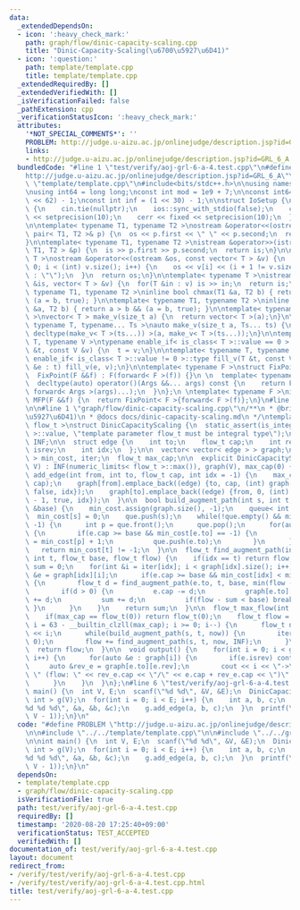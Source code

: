 ```yaml
---
data:
  _extendedDependsOn:
  - icon: ':heavy_check_mark:'
    path: graph/flow/dinic-capacity-scaling.cpp
    title: "Dinic-Capacity-Scaling(\u6700\u5927\u6D41)"
  - icon: ':question:'
    path: template/template.cpp
    title: template/template.cpp
  _extendedRequiredBy: []
  _extendedVerifiedWith: []
  _isVerificationFailed: false
  _pathExtension: cpp
  _verificationStatusIcon: ':heavy_check_mark:'
  attributes:
    '*NOT_SPECIAL_COMMENTS*': ''
    PROBLEM: http://judge.u-aizu.ac.jp/onlinejudge/description.jsp?id=GRL_6_A
    links:
    - http://judge.u-aizu.ac.jp/onlinejudge/description.jsp?id=GRL_6_A
  bundledCode: "#line 1 \"test/verify/aoj-grl-6-a-4.test.cpp\"\n#define PROBLEM \"\
    http://judge.u-aizu.ac.jp/onlinejudge/description.jsp?id=GRL_6_A\"\n\n#line 1\
    \ \"template/template.cpp\"\n#include<bits/stdc++.h>\n\nusing namespace std;\n\
    \nusing int64 = long long;\nconst int mod = 1e9 + 7;\n\nconst int64 infll = (1LL\
    \ << 62) - 1;\nconst int inf = (1 << 30) - 1;\n\nstruct IoSetup {\n  IoSetup()\
    \ {\n    cin.tie(nullptr);\n    ios::sync_with_stdio(false);\n    cout << fixed\
    \ << setprecision(10);\n    cerr << fixed << setprecision(10);\n  }\n} iosetup;\n\
    \n\ntemplate< typename T1, typename T2 >\nostream &operator<<(ostream &os, const\
    \ pair< T1, T2 >& p) {\n  os << p.first << \" \" << p.second;\n  return os;\n\
    }\n\ntemplate< typename T1, typename T2 >\nistream &operator>>(istream &is, pair<\
    \ T1, T2 > &p) {\n  is >> p.first >> p.second;\n  return is;\n}\n\ntemplate< typename\
    \ T >\nostream &operator<<(ostream &os, const vector< T > &v) {\n  for(int i =\
    \ 0; i < (int) v.size(); i++) {\n    os << v[i] << (i + 1 != v.size() ? \" \"\
    \ : \"\");\n  }\n  return os;\n}\n\ntemplate< typename T >\nistream &operator>>(istream\
    \ &is, vector< T > &v) {\n  for(T &in : v) is >> in;\n  return is;\n}\n\ntemplate<\
    \ typename T1, typename T2 >\ninline bool chmax(T1 &a, T2 b) { return a < b &&\
    \ (a = b, true); }\n\ntemplate< typename T1, typename T2 >\ninline bool chmin(T1\
    \ &a, T2 b) { return a > b && (a = b, true); }\n\ntemplate< typename T = int64\
    \ >\nvector< T > make_v(size_t a) {\n  return vector< T >(a);\n}\n\ntemplate<\
    \ typename T, typename... Ts >\nauto make_v(size_t a, Ts... ts) {\n  return vector<\
    \ decltype(make_v< T >(ts...)) >(a, make_v< T >(ts...));\n}\n\ntemplate< typename\
    \ T, typename V >\ntypename enable_if< is_class< T >::value == 0 >::type fill_v(T\
    \ &t, const V &v) {\n  t = v;\n}\n\ntemplate< typename T, typename V >\ntypename\
    \ enable_if< is_class< T >::value != 0 >::type fill_v(T &t, const V &v) {\n  for(auto\
    \ &e : t) fill_v(e, v);\n}\n\ntemplate< typename F >\nstruct FixPoint : F {\n\
    \  FixPoint(F &&f) : F(forward< F >(f)) {}\n \n  template< typename... Args >\n\
    \  decltype(auto) operator()(Args &&... args) const {\n    return F::operator()(*this,\
    \ forward< Args >(args)...);\n  }\n};\n \ntemplate< typename F >\ninline decltype(auto)\
    \ MFP(F &&f) {\n  return FixPoint< F >{forward< F >(f)};\n}\n#line 4 \"test/verify/aoj-grl-6-a-4.test.cpp\"\
    \n\n#line 1 \"graph/flow/dinic-capacity-scaling.cpp\"\n/**\n * @brief Dinic-Capacity-Scaling(\u6700\
    \u5927\u6D41)\n * @docs docs/dinic-capacity-scaling.md\n */\ntemplate< typename\
    \ flow_t >\nstruct DinicCapacityScaling {\n  static_assert(is_integral< flow_t\
    \ >::value, \"template parameter flow_t must be integral type\");\n\n  const flow_t\
    \ INF;\n\n  struct edge {\n    int to;\n    flow_t cap;\n    int rev;\n    bool\
    \ isrev;\n    int idx;\n  };\n\n  vector< vector< edge > > graph;\n  vector< int\
    \ > min_cost, iter;\n  flow_t max_cap;\n\n  explicit DinicCapacityScaling(int\
    \ V) : INF(numeric_limits< flow_t >::max()), graph(V), max_cap(0) {}\n\n  void\
    \ add_edge(int from, int to, flow_t cap, int idx = -1) {\n    max_cap = max(max_cap,\
    \ cap);\n    graph[from].emplace_back((edge) {to, cap, (int) graph[to].size(),\
    \ false, idx});\n    graph[to].emplace_back((edge) {from, 0, (int) graph[from].size()\
    \ - 1, true, idx});\n  }\n\n  bool build_augment_path(int s, int t, const flow_t\
    \ &base) {\n    min_cost.assign(graph.size(), -1);\n    queue< int > que;\n  \
    \  min_cost[s] = 0;\n    que.push(s);\n    while(!que.empty() && min_cost[t] ==\
    \ -1) {\n      int p = que.front();\n      que.pop();\n      for(auto &e : graph[p])\
    \ {\n        if(e.cap >= base && min_cost[e.to] == -1) {\n          min_cost[e.to]\
    \ = min_cost[p] + 1;\n          que.push(e.to);\n        }\n      }\n    }\n \
    \   return min_cost[t] != -1;\n  }\n\n  flow_t find_augment_path(int idx, const\
    \ int t, flow_t base, flow_t flow) {\n    if(idx == t) return flow;\n    flow_t\
    \ sum = 0;\n    for(int &i = iter[idx]; i < graph[idx].size(); i++) {\n      edge\
    \ &e = graph[idx][i];\n      if(e.cap >= base && min_cost[idx] < min_cost[e.to])\
    \ {\n        flow_t d = find_augment_path(e.to, t, base, min(flow - sum, e.cap));\n\
    \        if(d > 0) {\n          e.cap -= d;\n          graph[e.to][e.rev].cap\
    \ += d;\n          sum += d;\n          if(flow - sum < base) break;\n       \
    \ }\n      }\n    }\n    return sum;\n  }\n\n  flow_t max_flow(int s, int t) {\n\
    \    if(max_cap == flow_t(0)) return flow_t(0);\n    flow_t flow = 0;\n    for(int\
    \ i = 63 - __builtin_clzll(max_cap); i >= 0; i--) {\n      flow_t now = flow_t(1)\
    \ << i;\n      while(build_augment_path(s, t, now)) {\n        iter.assign(graph.size(),\
    \ 0);\n        flow += find_augment_path(s, t, now, INF);\n      }\n    }\n  \
    \  return flow;\n  }\n\n  void output() {\n    for(int i = 0; i < graph.size();\
    \ i++) {\n      for(auto &e : graph[i]) {\n        if(e.isrev) continue;\n   \
    \     auto &rev_e = graph[e.to][e.rev];\n        cout << i << \"->\" << e.to <<\
    \ \" (flow: \" << rev_e.cap << \"/\" << e.cap + rev_e.cap << \")\" << endl;\n\
    \      }\n    }\n  }\n};\n#line 6 \"test/verify/aoj-grl-6-a-4.test.cpp\"\n\nint\
    \ main() {\n  int V, E;\n  scanf(\"%d %d\", &V, &E);\n  DinicCapacityScaling<\
    \ int > g(V);\n  for(int i = 0; i < E; i++) {\n    int a, b, c;\n    scanf(\"\
    %d %d %d\", &a, &b, &c);\n    g.add_edge(a, b, c);\n  }\n  printf(\"%d\\n\", g.max_flow(0,\
    \ V - 1));\n}\n"
  code: "#define PROBLEM \"http://judge.u-aizu.ac.jp/onlinejudge/description.jsp?id=GRL_6_A\"\
    \n\n#include \"../../template/template.cpp\"\n\n#include \"../../graph/flow/dinic-capacity-scaling.cpp\"\
    \n\nint main() {\n  int V, E;\n  scanf(\"%d %d\", &V, &E);\n  DinicCapacityScaling<\
    \ int > g(V);\n  for(int i = 0; i < E; i++) {\n    int a, b, c;\n    scanf(\"\
    %d %d %d\", &a, &b, &c);\n    g.add_edge(a, b, c);\n  }\n  printf(\"%d\\n\", g.max_flow(0,\
    \ V - 1));\n}\n"
  dependsOn:
  - template/template.cpp
  - graph/flow/dinic-capacity-scaling.cpp
  isVerificationFile: true
  path: test/verify/aoj-grl-6-a-4.test.cpp
  requiredBy: []
  timestamp: '2020-08-20 17:25:40+09:00'
  verificationStatus: TEST_ACCEPTED
  verifiedWith: []
documentation_of: test/verify/aoj-grl-6-a-4.test.cpp
layout: document
redirect_from:
- /verify/test/verify/aoj-grl-6-a-4.test.cpp
- /verify/test/verify/aoj-grl-6-a-4.test.cpp.html
title: test/verify/aoj-grl-6-a-4.test.cpp
---
```

